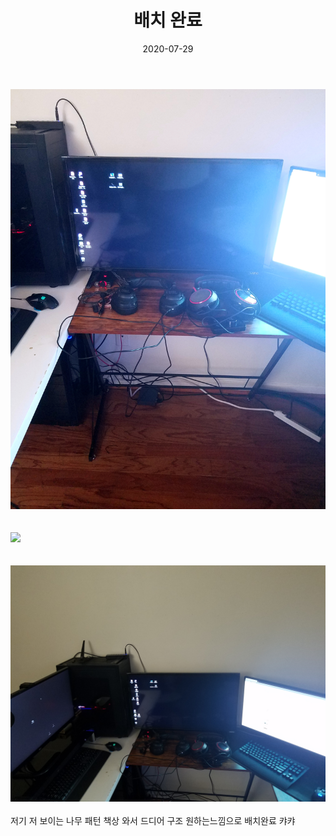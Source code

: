 ﻿---
layout: post
title:  배치 완료
date:   2020-07-29
category: blog
---

<div><img src="/assets/img/blog/20200729_202748.jpg" class="img"></div>
<br />
<br />
<div><img src="/assets/img/blog/20200729_202745.jpg" class="img"></div>
<br />
<br />
<div><img src="/assets/img/blog/20200729_202818.jpg" class="img"></div>
<br />
저기 저 보이는 나무 패턴 책상 와서 드디어 구조 원하는느낌으로 배치완료 캬캬
